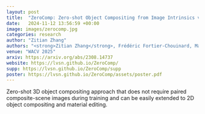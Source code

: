 ```yaml
---
layout: post
title:  "ZeroComp: Zero-shot Object Compositing from Image Intrinsics via Diffusion"
date:   2024-11-12 13:56:59 +00:00
image: images/zerocomp.jpg
categories: research
author: "Zitian Zhang"
authors: "<strong>Zitian Zhang</strong>, Frédéric Fortier-Chouinard, Mathieu Garon, Anand Bhattad, Jean-François Lalonde"
venue: "WACV 2025"
arxiv: https://arxiv.org/abs/2308.14737
website: https://lvsn.github.io/ZeroComp/
supp: https://lvsn.github.io/ZeroComp/supp
poster: https://lvsn.github.io/ZeroComp/assets/poster.pdf
---
```

Zero-shot 3D object compositing approach that does not require paired composite-scene images during training and can be easily extended to 2D object compositing and material editing.